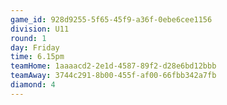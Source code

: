 ```yaml
---
game_id: 928d9255-5f65-45f9-a36f-0ebe6cee1156
division: U11
round: 1
day: Friday
time: 6.15pm
teamHome: 1aaaacd2-2e1d-4587-89f2-d28e6bd12bbb
teamAway: 3744c291-8b00-455f-af00-66fbb342a7fb
diamond: 4
---
```


